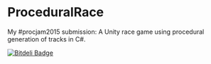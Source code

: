 # ProceduralRace
My #procjam2015 submission: A Unity race game using procedural generation of tracks in C#.


[![Bitdeli Badge](https://d2weczhvl823v0.cloudfront.net/adrianogil/proceduralrace/trend.png)](https://bitdeli.com/free "Bitdeli Badge")

